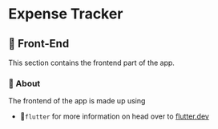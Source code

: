 # Expense Tracker

## :book: Front-End 
This section contains the frontend part of the app.

### :small_red_triangle: About 
The frontend of the app is made up using 
- :1st_place_medal:`flutter`
for more information on head over to [flutter.dev](https://flutter.dev)


